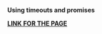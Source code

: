 **Using timeouts and promises**

**[LINK FOR THE PAGE](https://konstantinkaravaev.github.io/goit-js-hw-11-timeouts-and-promises/)**
